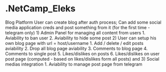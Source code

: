 # .NetCamp_Eleks
Blog Platform
	User can create blog after auth process;
	Can add some social media application creds and post something from it (for the first time - telegram only)
	1) Admin Panel for managing all content from users
		1. Aviability to ban user
		2. Aviability to hide some post
	2) User can setup his own blog page with url = host/username
		1. Add / delete / edit posts aviability
		2. Drop all blog page aviability
		3. Comments to blog page
		4. Comments to single post
		5. Likes/dislikes on posts
		6. Likes/dislikes on user post page (computed - based on likes/dislikes form all posts) and
	3) Social medias integration
		1. Aviability to manage post page from telegram